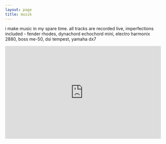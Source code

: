 ```yaml
---
layout: page
title: musik
---
```


i make music in my spare time. all tracks are recorded live, imperfections included - fender rhodes, dynachord echochord mini, electro harmonix 2880, boss me-50, dsi tempest, yamaha dx7

<iframe width="100%" height="300" scrolling="no" frameborder="no" allow="autoplay" src="https://w.soundcloud.com/player/?url=https%3A//api.soundcloud.com/tracks/335479617&color=%23ff5500&auto_play=false&hide_related=false&show_comments=true&show_user=true&show_reposts=false&show_teaser=true&visual=true"></iframe>
